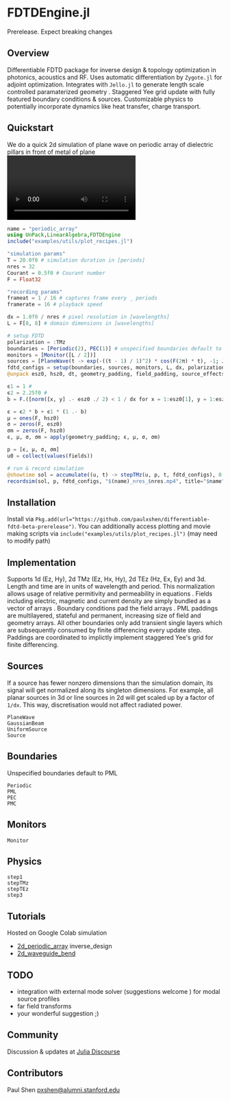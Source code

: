 # FDTDEngine.jl
Prerelease. Expect breaking changes
## Overview
Differentiable FDTD package for inverse design & topology optimization in photonics, acoustics and RF. Uses automatic differentiation by `Zygote.jl` for adjoint optimization. Integrates with `Jello.jl` to generate length scale controlled paramaterized geometry . Staggered Yee grid update with fully featured boundary conditions & sources. Customizable physics to potentially incorporate dynamics like heat transfer, charge transport.

## Quickstart
We do a quick 2d simulation of plane wave on periodic array of dielectric pillars in front of metal of plane
![](assets/periodic_array_nres_32.mp4)
```julia
name = "periodic_array"
using UnPack,LinearAlgebra,FDTDEngine
include("examples/utils/plot_recipes.jl")

"simulation params"
T = 20.0f0 # simulation duration in [periods]
nres = 32
Courant = 0.5f0 # Courant number
F = Float32

"recording params"
frameat = 1 / 16 # captures frame every _ periods
framerate = 16 # playback speed

dx = 1.0f0 / nres # pixel resolution in [wavelengths]
L = F[8, 8] # domain dimensions in [wavelengths]

# setup FDTD
polarization = :TMz
boundaries = [Periodic(2), PEC(1)] # unspecified boundaries default to PML
monitors = [Monitor([L / 2])]
sources = [PlaneWave(t -> exp(-((t - 1) / 1)^2) * cos(F(2π) * t), -1; Jz=1)]
fdtd_configs = setup(boundaries, sources, monitors, L, dx, polarization; F, Courant, T)
@unpack esz0, hsz0, dt, geometry_padding, field_padding, source_effects, monitor_instances, fields = fdtd_configs

ϵ1 = 1 #
ϵ2 = 2.25f0 # 
b = F.([norm([x, y] .- esz0 ./ 2) < 1 / dx for x = 1:esz0[1], y = 1:esz0[2]]) # circle

ϵ = ϵ2 * b + ϵ1 * (1 .- b)
μ = ones(F, hsz0)
σ = zeros(F, esz0)
σm = zeros(F, hsz0)
ϵ, μ, σ, σm = apply(geometry_padding; ϵ, μ, σ, σm)

p = [ϵ, μ, σ, σm]
u0 = collect(values(fields))

# run & record simulation
@showtime sol = accumulate((u, t) -> stepTMz(u, p, t, fdtd_configs), 0:dt:T, init=u0)
recordsim(sol, p, fdtd_configs, "$(name)_nres_$nres.mp4", title="$name"; frameat, framerate)
```
<!-- ![m](assets/periodic_array_nres_32.mp4) -->
## Installation
Install via `Pkg.add(url="https://github.com/paulxshen/differentiable-fdtd-beta-prerelease")`. You can additionally access plotting and movie making scripts via `include("examples/utils/plot_recipes.jl")` (may need to modify path)
## Implementation
Supports 1d (Ez, Hy), 2d TMz (Ez, Hx, Hy), 2d TEz (Hz, Ex, Ey) and 3d. Length and time are in units of wavelength and period. This normalization allows usage of relative  permitivity and permeability  in equations . Fields including electric, magnetic and current density are simply bundled as a vector of arrays . Boundary conditions pad the field arrays . PML paddings are multilayered, stateful and permanent, increasing size of field and geometry arrays. All other boundaries only add transient single layers which are subsequently consumed by finite differencing  every update step. Paddings are coordinated to implictly implement staggered Yee's grid for finite differencing.

## Sources
If a source has fewer nonzero dimensions than the simulation domain, its signal will get normalized along its singleton dimensions. For example, all planar sources in 3d or line sources in 2d will get scaled up by a factor of `1/dx`. This way, discretisation would not affect radiated power.
```@docs
PlaneWave
GaussianBeam
UniformSource
Source
```

## Boundaries
Unspecified boundaries default to PML 
```@docs
Periodic
PML
PEC
PMC
```
## Monitors  
 ```@docs
Monitor
```

 ## Physics 
```@docs
step1
stepTMz
stepTEz
step3
```

## Tutorials
Hosted on Google Colab
simulation
- [2d_periodic_array](https://colab.research.google.com/drive/1SiP7MvSE4P05uNgostV9WWx3pFQtFYDW?usp=sharing)
inverse_design
- [2d_waveguide_bend](https://colab.research.google.com/drive/1-g6ShK54MbSsAAeE2c5cj5g7OY7CXfpy?usp=sharing)
## TODO
- integration with external mode solver (suggestions welcome ) for modal source profiles 
- far field transforms
- your wonderful suggestion ;)

## Community
Discussion & updates at [Julia Discourse](https://discourse.julialang.org/t/pre-ann-differentiable-fdtd-for-inverse-design-in-photonics-acoustics-and-rf/105405/12)
## Contributors
Paul Shen <pxshen@alumni.stanford.edu>
